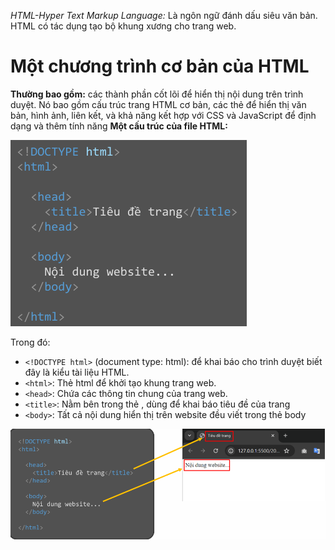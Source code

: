 *HTML-Hyper Text Markup Language:* Là ngôn ngữ đánh dấu siêu văn bản.
 HTML có tác dụng tạo bộ khung xương cho trang web.
 
# Một chương trình cơ bản của HTML
**Thường bao gồm:** các thành phần cốt lõi để hiển thị nội dung trên trình duyệt. Nó bao gồm cấu trúc trang HTML cơ bản, 
các thẻ để hiển thị văn bản, hình ảnh, liên kết, và khả năng kết hợp với CSS và JavaScript để định dạng và thêm tính năng
**Một cấu trúc của file HTML:**

![Một cấu trúc của file HTML](./Cấu%20trúc%20html.png)

Trong đó:
 - `<!DOCTYPE html>` (document type: html): để khai báo cho trình duyệt biết đây là kiểu tài liệu HTML.
 - `<html>`: Thẻ html để khởi tạo khung trang web.
 - `<head>`: Chứa các thông tin chung của trang web.
 - `<title>`: Nằm bên trong thẻ <head>, dùng để khai báo tiêu đề của trang  
 - `<body>`: Tất cả nội dung hiển thị trên website đều viết trong thẻ body

![Minh họa](./vd2.png)

